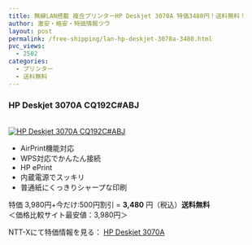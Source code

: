 ```yaml
---
title: 無線LAN搭載 複合プリンターHP Deskjet 3070A 特価3480円！送料無料！
author: 激安・格安・特価情報ツウ
layout: post
permalink: /free-shipping/lan-hp-deskjet-3070a-3480.html
pvc_views:
  - 2502
categories:
  - プリンター
  - 送料無料
---
```

### HP Deskjet 3070A CQ192C#ABJ

<div class="img-bg2 img_L">
  <a href="http://px.a8.net/svt/ejp?a8mat=ZYP6S+8IMA3E+S1Q+BWGDT&#038;a8ejpredirect=http://nttxstore.jp/_II_HP13792633" target="_blank" title="HP Deskjet 3070A CQ192C#ABJ" ><br /> <img border="0" alt="HP Deskjet 3070A CQ192C#ABJ" src="http://i1.wp.com/image.nttxstore.jp/l2_images/H/HP/HP13792633.jpg?w=120" data-recalc-dims="1" /></a>
</div>

<!--more-->

  * AirPrint機能対応
  * WPS対応でかんたん接続
  * HP ePrint
  * 内蔵電源でスッキリ
  * 普通紙にくっきりシャープな印刷

特価 3,980円+今だけ:500円割引 = <span class="tokka-price"><strong>3,480</strong></span> 円（税込）**送料無料**  
＜価格比較サイト最安値：3,980円＞

NTT-Xにて特価情報を見る： <span class="fs150p"><a href="http://px.a8.net/svt/ejp?a8mat=ZYP6S+8IMA3E+S1Q+BWGDT&#038;a8ejpredirect=http://nttxstore.jp/_II_HP13792633" target="_blank">HP Deskjet 3070A</a></span>